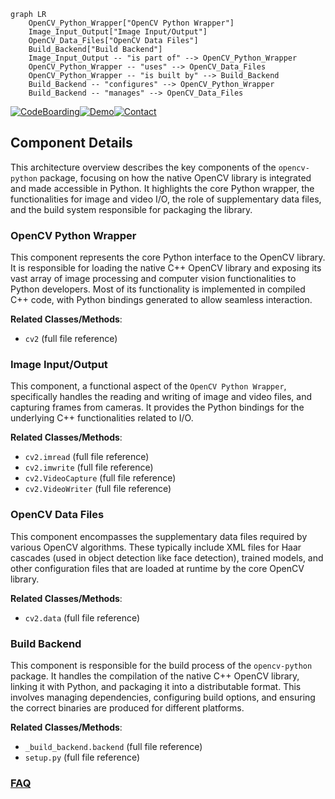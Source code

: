 ```mermaid
graph LR
    OpenCV_Python_Wrapper["OpenCV Python Wrapper"]
    Image_Input_Output["Image Input/Output"]
    OpenCV_Data_Files["OpenCV Data Files"]
    Build_Backend["Build Backend"]
    Image_Input_Output -- "is part of" --> OpenCV_Python_Wrapper
    OpenCV_Python_Wrapper -- "uses" --> OpenCV_Data_Files
    OpenCV_Python_Wrapper -- "is built by" --> Build_Backend
    Build_Backend -- "configures" --> OpenCV_Python_Wrapper
    Build_Backend -- "manages" --> OpenCV_Data_Files
```
[![CodeBoarding](https://img.shields.io/badge/Generated%20by-CodeBoarding-9cf?style=flat-square)](https://github.com/CodeBoarding/GeneratedOnBoardings)[![Demo](https://img.shields.io/badge/Try%20our-Demo-blue?style=flat-square)](https://www.codeboarding.org/demo)[![Contact](https://img.shields.io/badge/Contact%20us%20-%20contact@codeboarding.org-lightgrey?style=flat-square)](mailto:contact@codeboarding.org)

## Component Details

This architecture overview describes the key components of the `opencv-python` package, focusing on how the native OpenCV library is integrated and made accessible in Python. It highlights the core Python wrapper, the functionalities for image and video I/O, the role of supplementary data files, and the build system responsible for packaging the library.

### OpenCV Python Wrapper
This component represents the core Python interface to the OpenCV library. It is responsible for loading the native C++ OpenCV library and exposing its vast array of image processing and computer vision functionalities to Python developers. Most of its functionality is implemented in compiled C++ code, with Python bindings generated to allow seamless interaction.


**Related Classes/Methods**:

- `cv2` (full file reference)


### Image Input/Output
This component, a functional aspect of the `OpenCV Python Wrapper`, specifically handles the reading and writing of image and video files, and capturing frames from cameras. It provides the Python bindings for the underlying C++ functionalities related to I/O.


**Related Classes/Methods**:

- `cv2.imread` (full file reference)
- `cv2.imwrite` (full file reference)
- `cv2.VideoCapture` (full file reference)
- `cv2.VideoWriter` (full file reference)


### OpenCV Data Files
This component encompasses the supplementary data files required by various OpenCV algorithms. These typically include XML files for Haar cascades (used in object detection like face detection), trained models, and other configuration files that are loaded at runtime by the core OpenCV library.


**Related Classes/Methods**:

- `cv2.data` (full file reference)


### Build Backend
This component is responsible for the build process of the `opencv-python` package. It handles the compilation of the native C++ OpenCV library, linking it with Python, and packaging it into a distributable format. This involves managing dependencies, configuring build options, and ensuring the correct binaries are produced for different platforms.


**Related Classes/Methods**:

- `_build_backend.backend` (full file reference)
- `setup.py` (full file reference)




### [FAQ](https://github.com/CodeBoarding/GeneratedOnBoardings/tree/main?tab=readme-ov-file#faq)